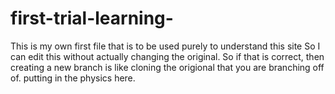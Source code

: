 # first-trial-learning-
This is my own first file that is to be used purely to understand this site
So I can edit this without actually changing the original. So if that is correct, then creating a new branch is like cloning the origional that you are branching off of. 
putting in the physics here.
